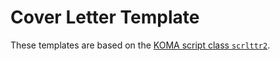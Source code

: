 # Cover Letter Template

These templates are based on the [KOMA script class ``scrlttr2``](https://www.ctan.org/pkg/scrlttr2).
